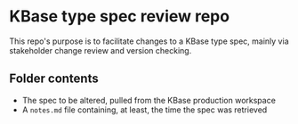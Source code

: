 # KBase type spec review repo

This repo's purpose is to facilitate changes to a KBase type spec, mainly via stakeholder change review and version checking.

## Folder contents

* The spec to be altered, pulled from the KBase production workspace
* A `notes.md` file containing, at least, the time the spec was retrieved
